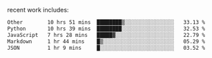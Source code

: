 
<!--<img width="1415" height="100" alt="blu" src="https://github.com/rdsilva01/rdsilva01/assets/101207588/deb060e5-d035-4f09-b511-e3f50605b207">-->

<!-- \> Enthusiastic about developing and building solutions <br>
\> Computer Science and Engineering @ UBI -->

<!-- <a href="https://www.rodrigosilva.live/">personal website</a> 🏁 -->

<!-- ![](https://komarev.com/ghpvc/?username=rdsilva01) -->

recent work includes:
<!--START_SECTION:waka-->

```txt
Other        10 hrs 51 mins  ████████▒░░░░░░░░░░░░░░░░   33.13 %
Python       10 hrs 39 mins  ████████░░░░░░░░░░░░░░░░░   32.53 %
JavaScript   7 hrs 28 mins   █████▓░░░░░░░░░░░░░░░░░░░   22.79 %
Markdown     1 hr 44 mins    █▒░░░░░░░░░░░░░░░░░░░░░░░   05.29 %
JSON         1 hr 9 mins     █░░░░░░░░░░░░░░░░░░░░░░░░   03.52 %
```

<!--END_SECTION:waka-->

